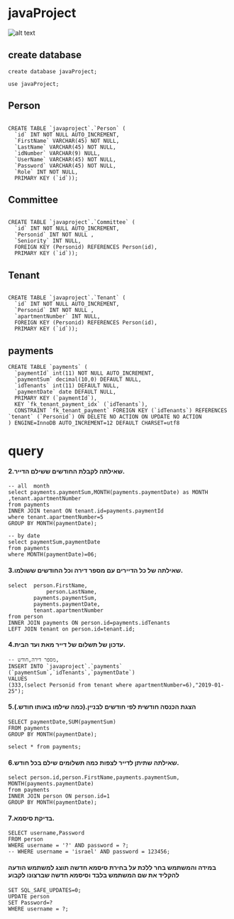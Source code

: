 # javaProject
![alt text](https://github.com/boaz209/Final_project_Java/blob/master/DataBase.PNG "Logo Title Text 1")

## create database
```
create database javaProject;

use javaProject;
```
## Person
```

CREATE TABLE `javaproject`.`Person` (
  `id` INT NOT NULL AUTO_INCREMENT,
  `FirstName` VARCHAR(45) NOT NULL,
  `LastName` VARCHAR(45) NOT NULL,
  `idNumber` VARCHAR(9) NULL,
  `UserName` VARCHAR(45) NOT NULL,
  `Password` VARCHAR(45) NOT NULL,
  `Role` INT NOT NULL,
  PRIMARY KEY (`id`));

```
## Committee
```

CREATE TABLE `javaproject`.`Committee` (
  `id` INT NOT NULL AUTO_INCREMENT,
  `Personid` INT NOT NULL ,
  `Seniority` INT NULL,
  FOREIGN KEY (Personid) REFERENCES Person(id),
  PRIMARY KEY (`id`));

```
## Tenant
```

CREATE TABLE `javaproject`.`Tenant` (
  `id` INT NOT NULL AUTO_INCREMENT,
  `Personid` INT NOT NULL ,
  `apartmentNumber` INT NULL,
  FOREIGN KEY (Personid) REFERENCES Person(id),
  PRIMARY KEY (`id`));

```
## payments
```
CREATE TABLE `payments` (
  `paymentId` int(11) NOT NULL AUTO_INCREMENT,
  `paymentSum` decimal(10,0) DEFAULT NULL,
  `idTenants` int(11) DEFAULT NULL,
  `paymentDate` date DEFAULT NULL,
  PRIMARY KEY (`paymentId`),
  KEY `fk_tenant_payment_idx` (`idTenants`),
  CONSTRAINT `fk_tenant_payment` FOREIGN KEY (`idTenants`) REFERENCES `tenant` (`Personid`) ON DELETE NO ACTION ON UPDATE NO ACTION
) ENGINE=InnoDB AUTO_INCREMENT=12 DEFAULT CHARSET=utf8
```

# query
#### 2.שאילתה לקבלת החודשים ששילם הדייר.
```
-- all  month
select payments.paymentSum,MONTH(payments.paymentDate) as MONTH ,tenant.apartmentNumber
from payments
INNER JOIN tenant ON tenant.id=payments.paymentId
where tenant.apartmentNumber=5 
GROUP BY MONTH(paymentDate);

-- by date
select paymentSum,paymentDate
from payments
where MONTH(paymentDate)=06;
```


#### 3.שאילתה של כל הדיירים עם מספר דירה וכל החודשים ששולמו.
```
select  person.FirstName,
		    person.LastName, 
        payments.paymentSum,
        payments.paymentDate,
        tenant.apartmentNumber
from person
INNER JOIN payments ON person.id=payments.idTenants
LEFT JOIN tenant on person.id=tenant.id;
```

#### 4.עדכון של תשלום של דייר מאת ועד הבית.
```
-- מספר דירה,חודש,
INSERT INTO `javaproject`.`payments`
(`paymentSum`,`idTenants`,`paymentDate`)
VALUES
(333,(select Personid from tenant where apartmentNumber=6),"2019-01-25");
```
#### 5.הצגת הכנסה חודשית לפי חודשים לבניין.(כמה שילמו באותו חודש.)
```
SELECT paymentDate,SUM(paymentSum)
FROM payments
GROUP BY MONTH(paymentDate);

select * from payments;
```

#### 6.שאילתה שתיתן לדייר לצפות כמה תשלומים שילם בכל חודש.
```
select person.id,person.FirstName,payments.paymentSum, MONTH(payments.paymentDate)
from payments 
INNER JOIN person ON person.id=1
GROUP BY MONTH(paymentDate);
```
#### 7.בדיקת סיסמא.
```
SELECT username,Password 
FROM person 
WHERE username = '?' AND password = ?;
-- WHERE username = 'israel' AND password = 123456;
```
#### במידה והמשתמש בחר ללכת על בחירת סיסמא חדשה תוצג למשתמש הודעה להקליד את שם המשתמש בלבד וסיסמא חדשה שברצונו לקבוע 
```
SET SQL_SAFE_UPDATES=0;
UPDATE person
SET Password=?
WHERE username = ?;
```
